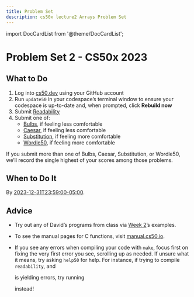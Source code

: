```yaml
---
title: Problem Set
description: cs50x lecture2 Arrays Problem Set
---
```


import DocCardList from '@theme/DocCardList';

# Problem Set 2 - CS50x 2023

## What to Do

1.  Log into [cs50.dev](https://cs50.dev/) using your GitHub account
2.  Run `update50` in your codespace’s terminal window to ensure your codespace is up-to-date and, when prompted, click **Rebuild now**
3.  Submit [Readability](readability.md)
4.  Submit one of:
    -   [Bulbs](bulbs.md), if feeling less comfortable
    -   [Caesar](caesar.md), if feeling less comfortable
    -   [Substitution](substitution.md), if feeling more comfortable
    -   [Wordle50](wordle50.md), if feeling more comfortable

If you submit more than one of Bulbs, Caesar, Substitution, or Wordle50, we’ll record the single highest of your scores among those problems.

## When to Do It

By [2023-12-31T23:59:00-05:00](https://time.cs50.io/20231231T235900-0500).

## Advice

-   Try out any of David’s programs from class via [Week 2](https://cs50.harvard.edu/x/2023/psets/weeks/2/)’s examples.
-   To see the manual pages for C functions, visit [manual.cs50.io](https://manual.cs50.io/).
-   If you see any errors when compiling your code with `make`, focus first on fixing the very first error you see, scrolling up as needed. If unsure what it means, try asking `help50` for help. For instance, if trying to compile `readability`, and

    is yielding errors, try running

    instead!

<DocCardList />
